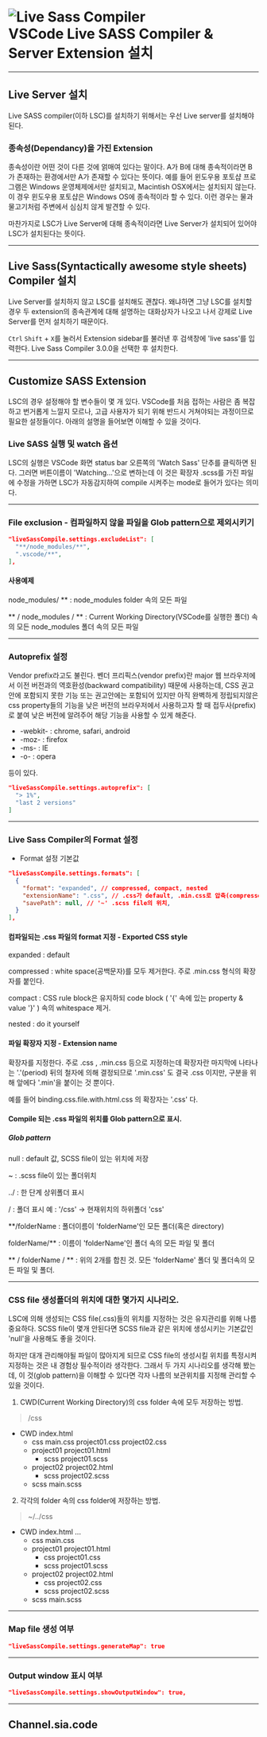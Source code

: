 # ![Live Sass Compiler](../img/live-sass-compiler-icon.png "Live Sass Compiler") <br/><span style="vertical-align: top;">VSCode Live SASS Compiler  & Server Extension 설치</span>

---

## Live Server 설치
Live SASS compiler(이하 LSC)를 설치하기 위해서는 우선 Live server를 설치해야 된다.

### 종속성(Dependancy)을 가진 Extension

종속성이란 어떤 것이 다른 것에 얽매여 있다는 말이다. A가 B에 대해 종속적이라면 B가 존재하는 환경에서만 A가 존재할 수 있다는 뜻이다. 예를 들어 윈도우용 포토샵 프로그램은 Windows 운영체제에서만 설치되고, Macintish OSX에서는 설치되지 않는다. 이 경우 윈도우용 포토샵은 Windows OS에 종속적이라 할 수 있다. 이런 경우는 물과 물고기처럼 주변에서 심심치 않게 발견할 수 있다.

마찬가지로 LSC가 Live Server에 대해 종속적이라면 Live Server가 설치되어 있어야 LSC가 설치된다는 뜻이다.

---

## Live Sass(Syntactically awesome style sheets) Compiler 설치

Live Server를 설치하지 않고 LSC를 설치해도 괜찮다. 왜냐하면 그냥 LSC를 설치할 경우 두 extension의 종속관계에 대해 설명하는 대화상자가 나오고 나서 강제로 Live Server를 먼저 설치하기 때문이다.

<code class="ctrl">Ctrl</code> <code class="shift">Shift</code> + <code>X</code>를 눌러서 Extension sidebar를 불러낸 후 검색창에 '<span class="emph">live sass</span>'를 입력한다. Live Sass Compiler 3.0.0을 선택한 후 설치한다.

<hr class="thin" />

<!-- ## Sass & SCSS

어떤 경우든 W3C CSS spec을 담은 CSS file을 HTML file에 결합시키는 것은 확장자가 .css인 스타일쉬트 파일이다. 그리고 Sass나 SCSS 등을 pre-processor라 부른다. 즉, Sass나 SCSS라는 형식의 파일을 만들고 이 파일에 SCSS 문법에 맞는 CSS rule을 만들면 compiler(여기서는 Live Sass Compiler)가 미리(pre) 처리(processing)해서 .css 파일을 만들어 준다는 뜻이다.

그런데 이런 pre-processor를 두고 어떤 이는 Sass라 부르고, 다른 이는 SCSS라 부른다. 내가 알아본 결과 Sass는 SCSS의 초기버전으로써 현재도 일부 사용하며 문법적으로 눈에 띄게 다르지만 이미 많은 분량을 Sass로 작업한 사람들이 있기 때문에 아직 사용한다. 따라서 현재 새 버전은 SCSS다. 따라서 Sass 또는 SCSS라 무차별하게 부르기 보다는 SCSS라 부르는 것이 보다 명확하긴한데, 초기버전인 Sass라는 이름이 더 많이 알려져 있어서 많은 사람들이 Sass라 부르고 있다.

<hr class="thin" /> -->

## Customize SASS Extension

LSC의 경우 설정해야 할 변수들이 몇 개 있다. VSCode를 처음 접하는 사람은 좀 복잡하고 번거롭게 느낄지 모르나, 고급 사용자가 되기 위해 반드시 거쳐야되는 과정이므로 필요한 설정들이다. 아래의 설명을 들어보면 이해할 수 있을 것이다.

### Live SASS 실행 및 watch 옵션
LSC의 실행은 VSCode 화면 status bar 오른쪽의 'Watch Sass' 단추를 클릭하면 된다. 그러면 버튼이름이 'Watching...'으로 변하는데 이 것은 확장자 .scss를 가진 파일에 수정을 가하면 LSC가 자동감지하여 compile 시켜주는 mode로 들어가 있다는 의미다.

<hr class="thin" />

### File exclusion - 컴파일하지 않을 파일을 <span class="emph">Glob pattern</span>으로 제외시키기 
```json
"liveSassCompile.settings.excludeList": [
  "**/node_modules/**",
  ".vscode/**",
],
```
#### 사용예제
node_modules/ ** 
: node_modules folder 속의 모든 파일

** / node_modules / ** 
: Current Working Directory(VSCode를 실행한 폴더) 속의 모든 node_modules 폴더 속의 모든 파일

<hr class="thin" />

### Autoprefix 설정

Vendor prefix라고도 불린다. 벤더 프리픽스(vendor prefix)란 major 웹 브라우저에서 이전 버전과의 역호환성(backward compatibility) 때문에 사용하는데, CSS 권고안에 포함되지 못한 기능 또는 권고안에는 포함되어 있지만 아직 완벽하게 정립되지않은 css property들의 기능을 낮은 버전의 브라우저에서 사용하고자 할 때 접두사(prefix)로 붙여 낮은 버전에 알려주어 해당 기능을 사용할 수 있게 해준다.

- -webkit- : chrome, safari, android
- -moz- : firefox 
- -ms- : IE 
- -o- : opera  

등이 있다.

```json
"liveSassCompile.settings.autoprefix": [
  "> 1%",
  "last 2 versions"
]
```

<hr class="thin" />


### Live Sass Compiler의 Format 설정

- Format 설정 기본값
```json
"liveSassCompile.settings.formats": [
  {
    "format": "expanded", // compressed, compact, nested
    "extensionName": ".css", // .css가 default, .min.css로 압축(compressed)형식도 사용가능.
    "savePath": null, // '~' .scss file의 위치, 
  }
],

```

#### 컴파일되는 .css 파일의 format 지정 - Exported CSS style

expanded 
: default

compressed 
: white space(공백문자)를 모두 제거한다. 주로 .min.css 형식의 확장자를 붙인다.

compact 
: CSS rule block은 유지하되 code block ( '{' 속에 있는 property & value '}' ) 속의 whitespace 제거.

nested 
: do it yourself

#### 파일 확장자 지정 - Extension name

확장자를 지정한다. 주로 .css , .min.css 등으로 지정하는데 확장자란 마지막에 나타나는 '.'(period) 뒤의 철자에 의해 결정되므로 '.min.css' 도 결국 .css 이지만, 구분을 위해 앞에다 '.min'을 붙이는 것 뿐이다.

예를 들어 <span class="emph">binding.css.file.with.html.css</span> 의 확장자는 '.css' 다.

#### Compile 되는 .css 파일의 위치를 <span class="emph">Glob pattern</span>으로 표시.

##### <span class="emph">Glob pattern</span>

null
: default 값, SCSS file이 있는 위치에 저장

~
: .scss file이 있는 폴더위치


../
: 한 단계 상위폴더 표시

/
: 폴더 표시 
예 : '/css' -> 현재위치의 하위폴더 'css'

**/folderName
: 폴더이름이  'folderName'인 모든 폴더(혹은 directory)

folderName/**
: 이름이 'folderName'인 폴더 속의 모든 파일 및 폴더

** / folderName / **
: 위의 2개를 합친 것. 모든 'folderName' 폴더 및 폴더속의 모든 파일 및 폴더.


<hr class="thin" />

### CSS file 생성폴더의 위치에 대한 몇가지 시나리오.
LSC에 의해 생성되는 CSS file(.css)들의 위치를 지정하는 것은 유지관리를 위해 나름 중요하다. SCSS file이 몇개 안된다면 SCSS file과 같은 위치에 생성시키는 기본값인 'null'을 사용해도 좋을 것이다.  

하지만 대개 관리해야될 파일이 많아지게 되므로 CSS file의 생성시킬 위치를 특정시켜 지정하는 것은 내 경험상 필수적이라 생각한다. 그래서 두 가지 시나리오를 생각해 봤는데, 이 것(glob pattern)을 이해할 수 있다면 각자 나름의 보관위치를 지정해 관리할 수 있을 것이다.

1. CWD(Current Working Directory)의 css folder 속에 모두 저장하는 방법. 
> <span class="emph">/css</span>

- <span class="emph">CWD</span> 
index.html
  - <span class="emph">css</span>
  main.css
  project01.css
  project02.css
  - <span class="emph">project01</span>
  project01.html
    - <span class="emph">scss</span>
    project01.scss
  - <span class="emph">project02</span>
  project02.html
    - <span class="emph">scss</span>
    project02.scss
  - <span class="emph">scss</span>
  main.scss


2. 각각의 folder 속의 css folder에 저장하는 방법. 
> <span class="emph">~/../css</span>

- <span class="emph">CWD</span> 
index.html
...
  - <span class="emph">css</span>
  main.css
  - <span class="emph">project01</span>
  project01.html
    - <span class="emph">css</span>
    project01.css
    - <span class="emph">scss</span>
    project01.scss
  - <span class="emph">project02</span>
  project02.html
    - <span class="emph">css</span>
    project02.css
    - <span class="emph">scss</span>
    project02.scss
  - <span class="emph">scss</span>
  main.scss

<hr class="thin" />

### Map file 생성 여부

```json
"liveSassCompile.settings.generateMap": true
```
<hr class="thin" />

### Output window 표시 여부

```json
"liveSassCompile.settings.showOutputWindow": true,
```

---
## Channel.sia.code